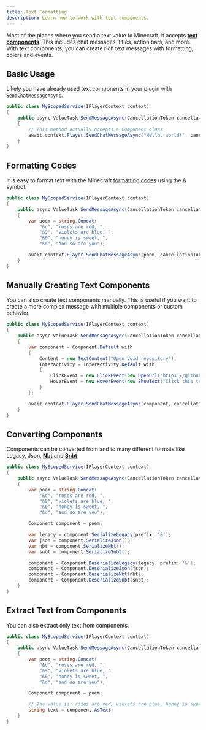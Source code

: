 ```yaml
---
title: Text Formatting
description: Learn how to work with text components.
---
```


Most of the places where you send a text value to Minecraft, it accepts [**text components**](https://minecraft.wiki/w/Text_component_format). This includes chat messages, titles, action bars, and more.  
With text components, you can create rich text messages with formatting, colors and events.

## Basic Usage
Likely you have already used text components in your plugin with `SendChatMessageAsync`.
```csharp
public class MyScopedService(IPlayerContext context)
{
    public async ValueTask SendMessageAsync(CancellationToken cancellationToken)
    {
        // This method actually accepts a Component class
        await context.Player.SendChatMessageAsync("Hello, world!", cancellationToken);
    }
}
```

## Formatting Codes
It is easy to format text with the Minecraft [formatting codes](https://minecraft.fandom.com/wiki/Formatting_codes) using the & symbol.
```csharp
public class MyScopedService(IPlayerContext context)
{
    public async ValueTask SendMessageAsync(CancellationToken cancellationToken)
    {
        var poem = string.Concat(
            "&c", "roses are red, ",
            "&9", "violets are blue, ",
            "&6", "honey is sweet, ",
            "&d", "and so are you");

        await context.Player.SendChatMessageAsync(poem, cancellationToken);
    }
}
```

## Manually Creating Text Components
You can also create text components manually. This is useful if you want to create a more complex message with multiple components or custom behavior.
```csharp
public class MyScopedService(IPlayerContext context)
{
    public async ValueTask SendMessageAsync(CancellationToken cancellationToken)
    {
        var component = Component.Default with
        {
            Content = new TextContent("Open Void repository"),
            Interactivity = Interactivity.Default with
            {
                ClickEvent = new ClickEvent(new OpenUrl("https://github.com/caunt/Void")),
                HoverEvent = new HoverEvent(new ShowText("Click this text")),
            }
        };

        await context.Player.SendChatMessageAsync(component, cancellationToken);
    }
}
```

## Converting Components
Components can be converted from and to many different formats like Legacy, Json, [**Nbt**](/docs/developing-plugins/nbt) and [**Snbt**](/docs/developing-plugins/nbt#snbt)
```csharp
public class MyScopedService(IPlayerContext context)
{
    public async ValueTask SendMessageAsync(CancellationToken cancellationToken)
    {
        var poem = string.Concat(
            "&c", "roses are red, ",
            "&9", "violets are blue, ",
            "&6", "honey is sweet, ",
            "&d", "and so are you");

        Component component = poem;

        var legacy = component.SerializeLegacy(prefix: '&');
        var json = component.SerializeJson();
        var nbt = component.SerializeNbt();
        var snbt = component.SerializeSnbt();

        component = Component.DeserializeLegacy(legacy, prefix: '&');
        component = Component.DeserializeJson(json);
        component = Component.DeserializeNbt(nbt);
        component = Component.DeserializeSnbt(snbt);
    }
}
```

## Extract Text from Components
You can also extract only text from components.
```csharp
public class MyScopedService(IPlayerContext context)
{
    public async ValueTask SendMessageAsync(CancellationToken cancellationToken)
    {
        var poem = string.Concat(
            "&c", "roses are red, ",
            "&9", "violets are blue, ",
            "&6", "honey is sweet, ",
            "&d", "and so are you");

        Component component = poem;

        // The value is: roses are red, violets are blue, honey is sweet, and so are you
        string text = component.AsText;
    }
}
```